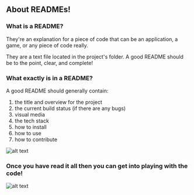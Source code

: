 

## About READMEs!
### What is a README? 
They're an explanation for a piece of code that can be an application, a game, or any piece of code really. 





They are a text file located in the project's folder.
A good README should be to the point, clear, and complete!


### What exactly is in a README?

A good README should generally contain:
1. the title and overview for the project 
2. the current build status (if there are any bugs)
3. visual media
4. the tech stack
5. how to install
6. how to use
7. how to contribute


![alt text](https://cf.geekdo-images.com/j0r1HhYDpHHJphZcx9_IZQ__opengraph/img/Mg75Mzlaq3sgFdOTz5exkfZmf_c=/fit-in/1200x630/filters:strip_icc()/pic1172540.jpg "Logo Title Text 1")



### Once you have read it all then you can get into playing with the code!

![alt text](https://media1.giphy.com/media/ky8ox2hRyL64og6MY3/giphy.gif)

